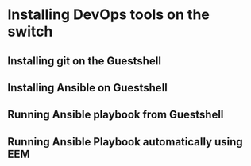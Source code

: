 # Installing DevOps tools on the switch


## Installing git on the Guestshell



## Installing Ansible on Guestshell



## Running Ansible playbook from Guestshell



## Running Ansible Playbook automatically using EEM
